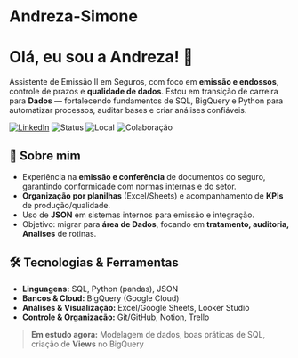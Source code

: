 # Andreza-Simone
# Olá, eu sou a Andreza! 👋

Assistente de Emissão II em Seguros, com foco em **emissão e endossos**, controle de prazos e **qualidade de dados**. Estou em transição de carreira para **Dados** — fortalecendo fundamentos de SQL, BigQuery e Python para automatizar processos, auditar bases e criar análises confiáveis.

[![LinkedIn](https://img.shields.io/badge/LinkedIn-Andreza_Simone-0A66C2?logo=linkedin\&logoColor=white)](https://www.linkedin.com/in/andreza-simone-0361a398/)
![Status](https://img.shields.io/badge/Aprendendo-Engenharia%20de%20Dados-4CAF50)
![Local](https://img.shields.io/badge/Brasil-PE-%23F9A825)
![Colaboração](https://img.shields.io/badge/aberta%20a-colabora%C3%A7%C3%B5es-blueviolet)

## 🧭 Sobre mim

* Experiência na **emissão e conferência** de documentos do seguro, garantindo conformidade com normas internas e do setor.
* **Organização por planilhas** (Excel/Sheets) e acompanhamento de **KPIs** de produção/qualidade.
* Uso de **JSON** em sistemas internos para emissão e integração.
* Objetivo: migrar para **área de Dados**, focando em **tratamento, auditoria, Analises** de rotinas.

## 🛠️ Tecnologias & Ferramentas

* **Linguagens:** SQL, Python (pandas), JSON
* **Bancos & Cloud:** BigQuery (Google Cloud)
* **Análises & Visualização:** Excel/Google Sheets, Looker Studio
* **Controle & Organização:** Git/GitHub, Notion, Trello

> **Em estudo agora:** Modelagem de dados, boas práticas de SQL, criação de **Views** no BigQuery

